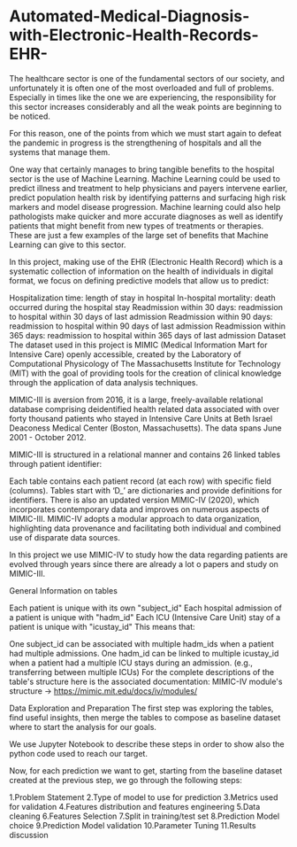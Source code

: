 # Automated-Medical-Diagnosis-with-Electronic-Health-Records-EHR-

The healthcare sector is one of the fundamental sectors of our society, and unfortunately it is often one of the most overloaded and full of problems. Especially in times like the one we are experiencing, the responsibility for this sector increases considerably and all the weak points are beginning to be noticed.

For this reason, one of the points from which we must start again to defeat the pandemic in progress is the strengthening of hospitals and all the systems that manage them.

One way that certainly manages to bring tangible benefits to the hospital sector is the use of Machine Learning. Machine Learning could be used to predict illness and treatment to help physicians and payers intervene earlier, predict population health risk by identifying patterns and surfacing high risk markers and model disease progression. Machine learning could also help pathologists make quicker and more accurate diagnoses as well as identify patients that might benefit from new types of treatments or therapies. These are just a few examples of the large set of benefits that Machine Learning can give to this sector.

In this project, making use of the EHR (Electronic Health Record) which is a systematic collection of information on the health of individuals in digital format, we focus on defining predictive models that allow us to predict:

Hospitalization time: length of stay in hospital
In-hospital mortality: death occurred during the hospital stay
Readmission within 30 days: readmission to hospital within 30 days of last admission
Readmission within 90 days: readmission to hospital within 90 days of last admission
Readmission within 365 days: readmission to hospital within 365 days of last admission
Dataset
The dataset used in this project is MIMIC (Medical Information Mart for Intensive Care) openly accessible, created by the Laboratory of Computational Physicology of The Massachusetts Institute for Technology (MIT) with the goal of providing tools for the creation of clinical knowledge through the application of data analysis techniques.

MIMIC-III is aversion from 2016, it is a large, freely-available relational database comprising deidentified health related data associated with over forty thousand patients who stayed in Intensive Care Units at Beth Israel Deaconess Medical Center (Boston, Massachusetts). The data spans June 2001 - October 2012.

MIMIC-III is structured in a relational manner and contains 26 linked tables through patient identifier:

Each table contains each patient record (at each row) with specific field (columns).
Tables start with ‘D_’ are dictionaries and provide definitions for identifiers.
There is also an updated version MIMIC-IV (2020), which incorporates contemporary data and improves on numerous aspects of MIMIC-III. MIMIC-IV adopts a modular approach to data organization, highlighting data provenance and facilitating both individual and combined use of disparate data sources.

In this project we use MIMIC-IV to study how the data regarding patients are evolved through years since there are already a lot o papers and study on MIMIC-III.

General Information on tables

Each patient is unique with its own "subject_id"
Each hospital admission of a patient is unique with "hadm_id"
Each ICU (Intensive Care Unit) stay of a patient is unique with "icustay_id"
This means that:

One subject_id can be associated with multiple hadm_ids when a patient had multiple admissions.
One hadm_id can be linked to multiple icustay_id when a patient had a multiple ICU stays during an admission. (e.g., transferring between multiple ICUs)
For the complete descriptions of the table's structure here is the associated documentation: MIMIC-IV module's structure -> https://mimic.mit.edu/docs/iv/modules/

Data Exploration and Preparation
The first step was exploring the tables, find useful insights, then merge the tables to compose as baseline dataset where to start the analysis for our goals.

We use Jupyter Notebook to describe these steps in order to show also the python code used to reach our target.

Now, for each prediction we want to get, starting from the baseline dataset created at the previous step, we go through the following steps:

1.Problem Statement
2.Type of model to use for prediction
3.Metrics used for validation
4.Features distribution and features engineering
5.Data cleaning
6.Features Selection
7.Split in training/test set
8.Prediction Model choice
9.Prediction Model validation
10.Parameter Tuning
11.Results discussion


